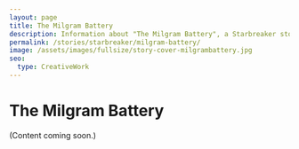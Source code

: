 ```yaml
---
layout: page
title: The Milgram Battery
description: Information about "The Milgram Battery", a Starbreaker story by Matthew Graybosch.
permalink: /stories/starbreaker/milgram-battery/
image: /assets/images/fullsize/story-cover-milgrambattery.jpg
seo:
  type: CreativeWork 
---
```

# The Milgram Battery

(Content coming soon.)